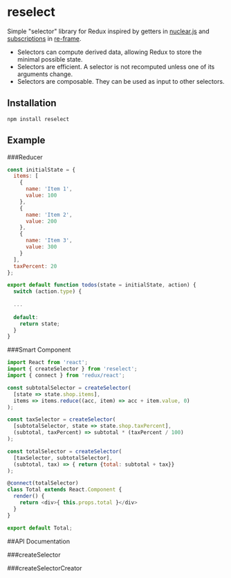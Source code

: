 # reselect
Simple "selector" library for Redux inspired by getters in [nuclear.js](https://github.com/optimizely/nuclear-js.git) and [subscriptions](https://github.com/Day8/re-frame#just-a-read-only-cursor) in [re-frame](https://github.com/Day8/re-frame).

* Selectors can compute derived data, allowing Redux to store the minimal possible state.
* Selectors are efficient. A selector is not recomputed unless one of its arguments change.
* Selectors are composable. They can be used as input to other selectors. 

## Installation
    npm install reselect

## Example

###Reducer

```Javascript
const initialState = {
  items: [
    {
      name: 'Item 1',
      value: 100
    },
    {
      name: 'Item 2',
      value: 200
    },
    {
      name: 'Item 3',
      value: 300
    }
  ],
  taxPercent: 20
};

export default function todos(state = initialState, action) {
  switch (action.type) {
  
  ...
  
  default:
    return state;
  }
}
```

###Smart Component

```Javascript
import React from 'react';
import { createSelector } from 'reselect';
import { connect } from 'redux/react';

const subtotalSelector = createSelector(
  [state => state.shop.items],
  items => items.reduce((acc, item) => acc + item.value, 0)
);

const taxSelector = createSelector(
  [subtotalSelector, state => state.shop.taxPercent],
  (subtotal, taxPercent) => subtotal * (taxPercent / 100)
);

const totalSelector = createSelector(
  [taxSelector, subtotalSelector],
  (subtotal, tax) => { return {total: subtotal + tax}}
);

@connect(totalSelector)
class Total extends React.Component {
  render() {
    return <div>{ this.props.total }</div>
  }
}

export default Total;
```

##API Documentation

###createSelector

###createSelectorCreator
